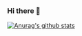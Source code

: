 ### Hi there 👋
[![Anurag's github stats](https://github-readme-stats.vercel.app/api?username=DouShaoxun)](https://github.com/anuraghazra/github-readme-stats)
<!--
**DouShaoxun/DouShaoxun** is a ✨ _special_ ✨ repository because its `README.md` (this file) appears on your GitHub profile.

Here are some ideas to get you started:

- 🔭 I’m currently working on ...
- 🌱 I’m currently learning ...
- 👯 I’m looking to collaborate on ...
- 🤔 I’m looking for help with ...
- 💬 Ask me about ...
- 📫 How to reach me: ...
- 😄 Pronouns: ...
- ⚡ Fun fact: ...
-->
